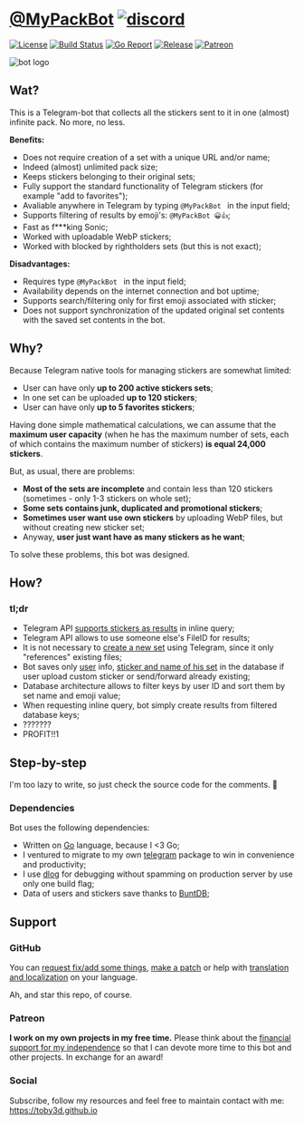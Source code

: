 # [@MyPackBot](https://t.me/MyPackBot) [![discord](https://discordapp.com/api/guilds/208605007744860163/widget.png)](https://discord.gg/KYQB9FR)

[![License](https://img.shields.io/crates/l/rustc-serialize.svg)](docs/LICENSE)
[![Build Status](https://travis-ci.org/toby3d/MyPackBot.svg)](https://travis-ci.org/toby3d/MyPackBot)
[![Go Report](https://goreportcard.com/badge/github.com/toby3d/MyPackBot)](https://goreportcard.com/report/github.com/toby3d/MyPackBot)
[![Release](https://img.shields.io/github/release/toby3d/MyPackBot.svg)](https://github.com/toby3d/MyPackBot/releases/latest)
[![Patreon](https://img.shields.io/badge/support-patreon-E6461A.svg?maxAge=2592000)](https://www.patreon.com/toby3d)

![bot logo](https://raw.githubusercontent.com/toby3d/MyPackBot/gh-pages/static/social/og-image.jpg)

## Wat?
This is a Telegram-bot that collects all the stickers sent to it in one (almost) infinite pack. No more, no less.

**Benefits:**
- Does not require creation of a set with a unique URL and/or name;
- Indeed (almost) unlimited pack size;
- Keeps stickers belonging to their original sets;
- Fully support the standard functionality of Telegram stickers (for example "add to favorites");
- Avaliable anywhere in Telegram by typing `@MyPackBot ` in the input field;
- Supports filtering of results by emoji's: `@MyPackBot 😀👍`;
- Fast as f\*\*\*king Sonic;
- Worked with uploadable WebP stickers;
- Worked with blocked by rightholders sets (but this is not exact);

**Disadvantages:**
- Requires type `@MyPackBot ` in the input field;
- Availability depends on the internet connection and bot uptime;
- Supports search/filtering only for first emoji associated with sticker;
- Does not support synchronization of the updated original set contents with the saved set contents in the bot.

## Why?
Because Telegram native tools for managing stickers are somewhat limited:
- User can have only **up to 200 active stickers sets**;
- In one set can be uploaded **up to 120 stickers**;
- User can have only **up to 5 favorites stickers**;

Having done simple mathematical calculations, we can assume that the **maximum user capacity** (when he has the maximum number of sets, each of which contains the maximum number of stickers) **is equal 24,000 stickers**.

But, as usual, there are problems:
- **Most of the sets are incomplete** and contain less than 120 stickers (sometimes - only 1-3 stickers on whole set);
- **Some sets contains junk, duplicated and promotional stickers**;
- **Sometimes user want use own stickers** by uploading WebP files, but without creating new sticker set;
- Anyway, **user just want have as many stickers as he want**;

To solve these problems, this bot was designed.

## How?
### tl;dr
- Telegram API [supports stickers as results](https://core.telegram.org/bots/api#inlinequeryresultcachedsticker) in inline query;
- Telegram API allows to use someone else's FileID for results;
- It is not necessary to [create a new set](https://core.telegram.org/bots/api#createnewstickerset) using Telegram, since it only "references" existing files;
- Bot saves only [user](https://core.telegram.org/bots/api#user) info, [sticker and name of his set](https://core.telegram.org/bots/api#sticker) in the database if user upload custom sticker or send/forward already existing;
- Database architecture allows to filter keys by user ID and sort them by set name and emoji value;
- When requesting inline query, bot simply create results from filtered database keys;
- ???????
- PROFIT!!1

## Step-by-step
I'm too lazy to write, so just check the source code for the comments. 👀

### Dependencies
Bot uses the following dependencies:
- Written on [Go](https://github.com/golang/go) language, because I <3 Go;
- I ventured to migrate to my own [telegram](https://github.com/toby3d/telegram) package to win in convenience and productivity;
- I use [dlog](https://github.com/kirillDanshin/dlog) for debugging without spamming on production server by use only one build flag;
- Data of users and stickers save thanks to [BuntDB](https://github.com/tidwall/buntdb);

## Support
### GitHub
You can [request fix/add some things](https://github.com/toby3d/MyPackBot/issues/new), [make a patch](https://github.com/toby3d/MyPackBot/compare) or help with [translation and localization](https://github.com/toby3d/MyPackBot/tree/develop/translations) on your language.

Ah, and star this repo, of course.

### Patreon
**I work on my own projects in my free time.** Please think about the [financial support for my independence](https://patreon.com/toby3d) so that I can devote more time to this bot and other projects. In exchange for an award!

### Social
Subscribe, follow my resources and feel free to maintain contact with me: https://toby3d.github.io